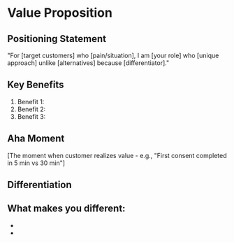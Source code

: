 # Value Proposition

## Positioning Statement
"For [target customers] who [pain/situation],
I am [your role] who [unique approach]
unlike [alternatives]
because [differentiator]."

## Key Benefits
1. Benefit 1:
2. Benefit 2:
3. Benefit 3:

## Aha Moment
[The moment when customer realizes value - e.g., "First consent completed in 5 min vs 30 min"]

## Differentiation
What makes you different:
- 
- 
- 


